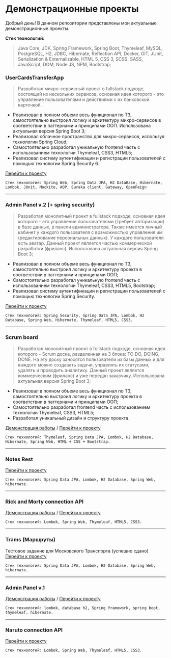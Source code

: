 # Демонстрационные проекты
Добрый день! В данном репозитории представлены мои актуальные демонстрационные проекты.

**Стек технологий:**
> Java Core, JDK, Spring Framework, Spring Boot, Thymeleaf, MySQL, PostgreSQL, H2, JDBC, Hibernate, Reflection API, Docker, GIT, JUnit, Serialization & Externalizable, HTML 5, CSS 3, SCSS, SASS, JavaScript, DOM, Node JS, NPM, Bootstrap;

### **UserCardsTransferApp**   
> Разработал микро-сервисный проект в fullstack подходе, состоящий из нескольких сервисов, основная идея которого - это управление пользователями и действиями с их банковской карточкой.
> 
- Реализовал в полном объеме весь функционал по ТЗ, самостоятельно выстроил логику и архитектуру микро-сервисов в соответствии в паттернами и принципами ООП. Использована актуальная версия Spring Boot 3;
- Реализовал облачное пространство для микро-сервисов, используя технологии Spring Cloud;
- Самостоятельно разработал уникальную frontend часть с использованием технологии Thymeleaf, CSS3, HTML5;
- Реализовал систему аутентификации и регистрации пользователей с помощью технологии Spring Security 6.
  
[Перейти к проекту](https://github.com/RomanMakulin/SpringProjects/tree/main/CardTransferApp)

``` Стек технологий: Spring Web, Spring Data JPA, H2 DataBase, Hibernate, Lombok, JUnit, Mockito, AOP, Eureka client, Gateway, OpenFeign ```

___

### **Admin Panel v.2**    (+ spring security)

> Разработал монолитный проект в fullstack подходе, основная идея которого - это управление пользователями (требует авторизации) в базе данных, в панели администратора.
Также имеется личный кабинет у каждого пользователя с возможностью управления им (редактирование персональных данных). У каждого пользователя есть аватар. Данный проект является частью коммерческой разработки (фриланс). Использована актуальная версия Spring Boot 3;
> 
- Реализовал в полном объеме весь функционал по ТЗ, самостоятельно выстроил логику и архитектуру проекта в соответствии в паттернами и принципами ООП;
- Самостоятельно разработал уникальную frontend часть с использованием технологии Thymeleaf, CSS3, HTML5, Bootstrap;
- Реализовал систему аутентификации и регистрации пользователей с помощью технологии Spring Security.

[Перейти к проекту](https://github.com/RomanMakulin/SpringProjects/tree/main/AdminPanelV2)

``` Стек технологий: Spring Security, Spring Data JPA, Lombok, H2 Database, Spring Web, Hibernate, Thymeleaf, HTML5, CSS3. ```

___

### **Scrum board**   

> Разработал монолитный проект в fullstack подходе, основная идея которого - Scrum доска, разделенная на 3 блока: TO DO, DOING, DONE. На эту доску заносятся пользователи из базы данных и для каждого можно создавать задачи, управлять их статусами, удалять и проводить аналитику. Данный проект является коммерческим (фриланс) и уже передан заказчику. Использована актуальная версия Spring Boot 3;
> 
- Реализовал в полном объеме весь функционал по ТЗ, самостоятельно выстроил логику и архитектуру проекта в соответствии в паттернами и принципами ООП;
- Самостоятельно разработал frontend часть с использованием технологии Thymeleaf, CSS3, HTML5;
- Разработал уникальный дизайн и структуру проекта.

[Демонстрация работы](https://www.youtube.com/watch?v=hu0x4bNrNXo) / 
[Перейти к проекту](https://github.com/RomanMakulin/SpringProjects/tree/main/Scrum-board)

``` Стек технологий: Thymeleaf, Spring Data JPA, Lombok, H2 Database, Hibernate, Spring Web, HTML + CSS + Bootstrap. ```

___

### **Notes Rest**   
[Перейти к проекту](https://github.com/RomanMakulin/SpringProjects/tree/main/NotesRest)

``` Стек технологий: Spring Data JPA, Lombok, H2 Database, Spring Web, hibernate. ```

___

### **Rick and Morty connection API**   
[Демонстрация работы](https://www.youtube.com/watch?v=jIqD4gj3N8s) / 
[Перейти к проекту](https://github.com/RomanMakulin/SpringProjects/tree/main/RickAndMortyApi)

``` Стек технологий: Lombok, Spring Web, Thymeleaf, HTML5, CSS3. ```

___

### **Trams (Маршруты)**   
Тестовое задание для Московского Транспорта (успешно сдано)
[Перейти к проекту](https://github.com/RomanMakulin/SpringProjects/tree/main/TramsRest)

``` Стек технологий: Spring Data JPA, Lombok, H2 Database, Spring Web, hibernate. ```

___

### **Admin Panel v.1**    
[Демонстрация работы](https://www.youtube.com/watch?v=mq4shToaQZg&t=21s) / 
[Перейти к проекту](https://github.com/RomanMakulin/SpringProjects/tree/main/AdminPanelV1)

``` Стек технологий: lombok, database h2, Spring framework, spring boot, thymeleaf, hibernate. ```

___

### **Naruto connection API**   
[Перейти к проекту](https://github.com/RomanMakulin/SpringProjects/tree/main/NarutoApi)

``` Стек технологий: Lombok, Spring Web, Thymeleaf, HTML5, CSS3. ```
